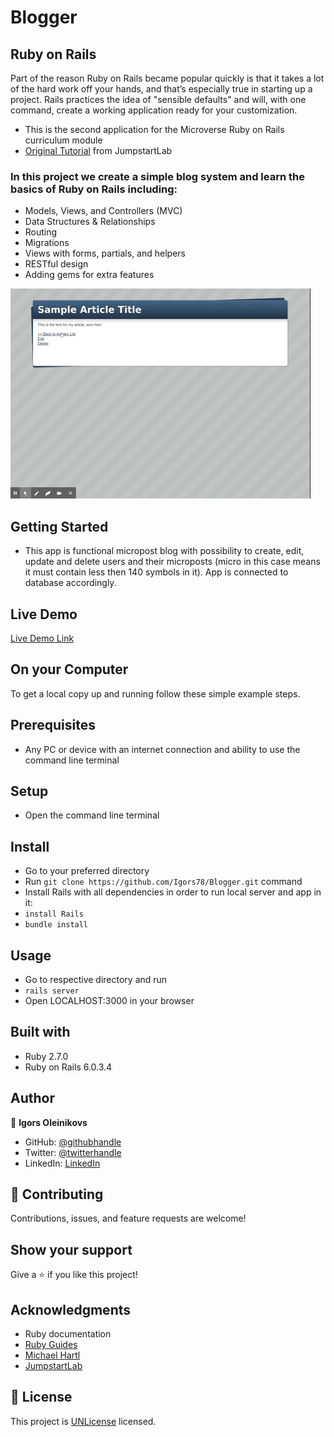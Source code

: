 
# Blogger

## Ruby on Rails
Part of the reason Ruby on Rails became popular quickly is that it takes a lot of the hard work off your hands, and that’s especially true in starting up a project. Rails practices the idea of "sensible defaults" and will, with one command, create a working application ready for your customization.

- This is the second application for the Microverse Ruby on Rails curriculum module
- [Original Tutorial](http://tutorials.jumpstartlab.com/projects/blogger.html) from JumpstartLab

### In this project we create a simple blog system and learn the basics of Ruby on Rails including:

- Models, Views, and Controllers (MVC)
- Data Structures & Relationships
- Routing
- Migrations
- Views with forms, partials, and helpers
- RESTful design
- Adding gems for extra features



![screenshot](screenshot.gif)

## Getting Started

- This app is functional micropost blog with possibility to create, edit, update and delete users and their microposts (micro in this case means it must contain less then 140 symbols in it). App is connected to database accordingly.

## Live Demo

[Live Demo Link](https://rocky-anchorage-36714.herokuapp.com/)

## On your Computer

To get a local copy up and running follow these simple example steps.

## Prerequisites

- Any PC or device with an internet connection and ability to use the command
  line terminal

## Setup

- Open the command line terminal

## Install

- Go to your preferred directory
- Run `git clone https://github.com/Igors78/Blogger.git` command
- Install Rails with all dependencies in order to run local server and app in it:
- `install Rails`
- `bundle install`

## Usage

- Go to respective directory and run
- `rails server`
- Open LOCALHOST:3000 in your browser



## Built with

- Ruby 2.7.0
- Ruby on Rails 6.0.3.4

## Author

👤 **Igors Oleinikovs**

- GitHub: [@githubhandle](https://github.com/Igors78)
- Twitter: [@twitterhandle](https://twitter.com/oleinikovs)
- LinkedIn: [LinkedIn](https://www.linkedin.com/in/igors-oleinikovs-17a10958/)

## 🤝 Contributing

Contributions, issues, and feature requests are welcome!

## Show your support

Give a ⭐️ if you like this project!

## Acknowledgments

- Ruby documentation
- [Ruby Guides](https://www.rubyguides.com/)
- [Michael Hartl](https://www.michaelhartl.com/)
- [JumpstartLab](http://tutorials.jumpstartlab.com/projects/blogger.html)

## 📝 License

This project is [UNLicense](./LICENSE) licensed.
